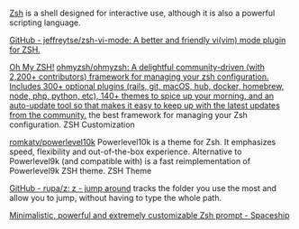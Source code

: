 
[Zsh](https://www.zsh.org/)
is a shell designed for interactive use, although it is also a powerful scripting language.

[GitHub - jeffreytse/zsh-vi-mode: A better and friendly vi(vim) mode plugin for ZSH.](https://github.com/jeffreytse/zsh-vi-mode)

[Oh My ZSH!](https://ohmyz.sh/)
[ohmyzsh/ohmyzsh: A delightful community-driven (with 2,200+ contributors) framework for managing your zsh configuration. Includes 300+ optional plugins (rails, git, macOS, hub, docker, homebrew, node, php, python, etc), 140+ themes to spice up your morning, and an auto-update tool so that makes it easy to keep up with the latest updates from the community.](https://github.com/ohmyzsh/ohmyzsh)
the best framework for managing your Zsh configuration.
ZSH Customization

[romkatv/powerlevel10k](https://github.com/romkatv/powerlevel10k)
Powerlevel10k is a theme for Zsh. It emphasizes speed, flexibility and out-of-the-box experience.
Alternative to Powerlevel9k (and compatible with)
is a fast reimplementation of Powerlevel9k ZSH theme.
ZSH Theme

[GitHub - rupa/z: z - jump around](https://github.com/rupa/z)
tracks the folder you use the most and allow you to jump, without having to type the whole path.

[Minimalistic, powerful and extremely customizable Zsh prompt - Spaceship](https://spaceship-prompt.sh/)
